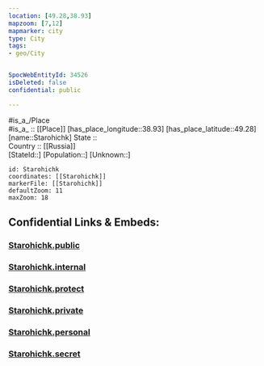 ```yaml
---
location: [49.28,38.93] 
mapzoom: [7,12] 
mapmarker: city 
type: City
tags:
- geo/City


SpocWebEntityId: 34526
isDeleted: false
confidential: public

---
```

#is_a_/Place  
#is_a_ :: [[Place]] 
[has_place_longitude::38.93] 
[has_place_latitude::49.28] 
[name::Starohichk] 
State ::  
Country :: [[Russia]]  
[StateId::] 
[Population::] 
[Unknown::] 


```leaflet
id: Starohichk
coordinates: [[Starohichk]] 
markerFile: [[Starohichk]] 
defaultZoom: 11 
maxZoom: 18
```


## Confidential Links & Embeds: 

### [Starohichk.public](/_public/\Earth\Continent\Europe\Europe~East\Ukraine\Regions~Ukraine\Luhans'k\CityStarohichk.public.md) 

### [Starohichk.internal](/_internal/\Earth\Continent\Europe\Europe~East\Ukraine\Regions~Ukraine\Luhans'k\CityStarohichk.internal.md) 

### [Starohichk.protect](/_protect/\Earth\Continent\Europe\Europe~East\Ukraine\Regions~Ukraine\Luhans'k\CityStarohichk.protect.md) 

### [Starohichk.private](/_private/\Earth\Continent\Europe\Europe~East\Ukraine\Regions~Ukraine\Luhans'k\CityStarohichk.private.md) 

### [Starohichk.personal](/_personal/\Earth\Continent\Europe\Europe~East\Ukraine\Regions~Ukraine\Luhans'k\CityStarohichk.personal.md) 

### [Starohichk.secret](/_secret/\Earth\Continent\Europe\Europe~East\Ukraine\Regions~Ukraine\Luhans'k\CityStarohichk.secret.md)


